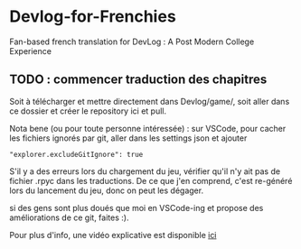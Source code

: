 # Devlog-for-Frenchies
Fan-based french translation for DevLog : A Post Modern College Experience

## TODO : commencer traduction des chapitres

Soit à télécharger et mettre directement dans Devlog/game/, soit aller dans ce dossier et créer le repository ici et pull.

Nota bene (ou pour toute personne intéressée) : sur VSCode, pour cacher les fichiers ignorés par git, aller dans les settings json et ajouter 

`"explorer.excludeGitIgnore": true`

S'il y a des erreurs lors du chargement du jeu, vérifier qu'il n'y ait pas de fichier .rpyc dans les traductions. De ce que j'en comprend, c'est re-généré lors du lancement du jeu, donc on peut les dégager.

si des gens sont plus doués que moi en VSCode-ing et propose des améliorations de ce git, faites :).

Pour plus d'info, une vidéo explicative est disponible [ici](https://youtu.be/dQw4w9WgXcQ?si=9LVQ3QMdXSmrdINF)